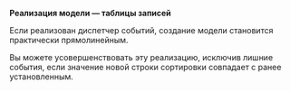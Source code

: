 **Реализация модели — таблицы записей**

Если реализован диспетчер событий, создание модели становится практически прямолинейным.

Вы можете усовершенствовать эту реализацию, исключив лишние события, если значение новой строки сортировки совпадает с ранее установленным.

